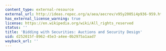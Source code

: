 ```yaml
---
content_type: external-resource
external_url: http://ideas.repec.org/a/aea/aecrev/v95y2005i4p936-959.html
has_external_license_warning: true
license: https://en.wikipedia.org/wiki/All_rights_reserved
status: ''
title: 'Bidding with Securities: Auctions and Security Design'
uid: d252015f-8962-45e3-a4ee-0b2975a1aad7
wayback_url: ''
---
```

